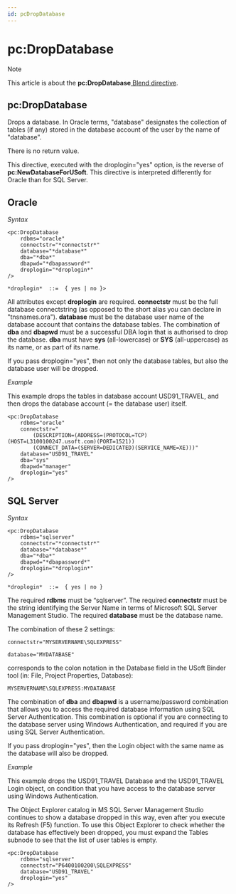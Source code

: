 ```yaml
---
id: pcDropDatabase
---
```


# pc:DropDatabase



> [!NOTE]
> This article is about the **pc:DropDatabase**[ Blend directive](/docs/Repositories/Blend%20directives).

## **pc:DropDatabase**

Drops a database. In Oracle terms, "database" designates the collection of tables (if any) stored in the database account of the user by the name of "database".

There is no return value.

This directive, executed with the droplogin="yes" option, is the reverse of **pc:NewDatabaseForUSoft**.
This directive is interpreted differently for Oracle than for SQL Server.

## Oracle

*Syntax*

```
<pc:DropDatabase
    rdbms="oracle"
    connectstr="*connectstr*"
    database="*database*"
    dba="*dba*"
    dbapwd="*dbapassword*"
    droplogin="*droplogin*"
/>

*droplogin*  ::=  { yes | no }>
```

All attributes except **droplogin** are required. **connectstr** must be the full database connectstring (as opposed to the short alias you can declare in "tnsnames.ora"). **database** must be the database user name of the database account that contains the database tables. The combination of **dba** and **dbapwd** must be a successful DBA login that is authorised to drop the database. **dba** must have **sys** (all-lowercase) or **SYS** (all-uppercase) as its name, or as part of its name.

If you pass droplogin="yes", then not only the database tables, but also the database user will be dropped.

*Example*

This example drops the tables in database account USD91_TRAVEL, and then drops the database account (= the database user) itself.

```language-xml
<pc:DropDatabase
    rdbms="oracle"
    connectstr="
        (DESCRIPTION=(ADDRESS=(PROTOCOL=TCP)(HOST=L3100100247.usoft.com)(PORT=1521))
        (CONNECT_DATA=(SERVER=DEDICATED)(SERVICE_NAME=XE)))"
    database="USD91_TRAVEL"
    dba="sys"
    dbapwd="manager"
    droplogin="yes"
/>
```

## SQL Server

*Syntax*

```
<pc:DropDatabase
    rdbms="sqlserver"
    connectstr="*connectstr*"
    database="*database*"
    dba="*dba*"
    dbapwd="*dbapassword*"
    droplogin="*droplogin*"
/>

*droplogin*  ::=  { yes | no }
```

The required **rdbms** must be “sqlserver”. The required **connectstr** must be the string identifying the Server Name in terms of Microsoft SQL Server Management Studio. The required **database** must be the database name.

The combination of these 2 settings:

```language-xml
connectstr="MYSERVERNAME\SQLEXPRESS"

database="MYDATABASE"
```

corresponds to the colon notation in the Database field in the USoft Binder tool (in: File, Project Properties, Database):

```
MYSERVERNAME\SQLEXPRESS:MYDATABASE
```

The combination of **dba** and **dbapwd** is a username/password combination that allows you to access the required database information using SQL Server Authentication. This combination is optional if you are connecting to the database server using Windows Authentication, and required if you are using SQL Server Authentication.

If you pass droplogin="yes", then the Login object with the same name as the database will also be dropped.

*Example*

This example drops the USD91_TRAVEL Database and the USD91_TRAVEL Login object, on condition that you have access to the database server using Windows Authentication.

The Object Explorer catalog in MS SQL Server Management Studio continues to show a database dropped in this way, even after you execute its Refresh (F5) function. To use this Object Explorer to check whether the database has effectively been dropped, you must expand the Tables subnode to see that the list of user tables is empty.

```language-xml
<pc:DropDatabase
    rdbms="sqlserver"
    connectstr="P6400100200\SQLEXPRESS"
    database="USD91_TRAVEL"
    droplogin="yes"
/>
```

 